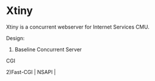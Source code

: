 # Xtiny
Xtiny is a concurrent webserver for Internet Services CMU.

Design:
1) Baseline Concurrent Server

CGI

2)Fast-CGI | NSAPI | 
